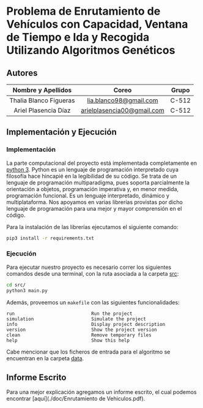 # Problema de Enrutamiento de Vehı́culos con Capacidad, Ventana de Tiempo e Ida y Recogida Utilizando Algoritmos Genéticos

## Autores

| **Nombre y Apellidos** |                          **Coreo**                           | **Grupo** |
| :--------------------: | :----------------------------------------------------------: | :-------: |
| Thalia Blanco Figueras | [lia.blanco98@gmail.com](mailto:lia.blanco98@gmail.com)         |   C-512   |
|  Ariel Plasencia Díaz  | [arielplasencia00@gmail.com](mailto:arielplasencia00@gmail.com) |   C-512   |

## Implementación y Ejecución

### Implementación

La parte computacional del proyecto está implementada completamente en [python 3](https://es.wikipedia.org/wiki/Python). Python es un lenguaje de programación interpretado cuya filosofía hace hincapié en la legibilidad de su código. Se trata de un lenguaje de programación multiparadigma, pues soporta parcialmente la orientación a objetos, programación imperativa y, en menor medida, programación funcional. Es un lenguaje interpretado, dinámico y multiplataforma. Nos apoyamos en varias librerías provistas por dicho lenguaje de programación para una mejor y mayor comprensión en el código.

Para la instalación de las librerías ejecutamos el siguiente comando:

```bash
pip3 install -r requirements.txt
```

### Ejecución

Para ejecutar nuestro proyecto es necesario correr los siguientes comandos desde una terminal, con la ruta asociada a la carpeta [src](..\Codigo\src):

```bash
cd src/
python3 main.py
```

Además, proveemos un `makefile` con las siguientes funcionalidades:

```text
run                            Run the project
simulation                     Simulate the project
info                           Display project description
version                        Show the project version
clean                          Remove temporary files
help                           Show this help
```

Cabe mencionar que los ficheros de entrada para el algoritmo se encuentran en la carpeta [data](./src/data/).

## Informe Escrito

Para una mejor explicación agregamos un informe escrito, el cual podemos encontrar [aquí](./doc/Enrutamiento de Vehiculos.pdf).